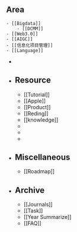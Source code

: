 ## Area
	- [[Bigdata]]
		- [[DCMM]]
	- [[Web3.0]]
	- [[AIGC]]
	- [[信息化项目管理]]
	- [[Language]]
-
- ## Resource
	- [[Tutorial]]
	- [[Apple]]
	- [[Product]]
	- [[Reding]]
	- [[knowledge]]
	-
	-
	-
- ## Miscellaneous
	- [[Roadmap]]
- ## Archive
	- [[Journals]]
	- [[Task]]
	- [[Year Summarize]]
	- [[FAQ]]